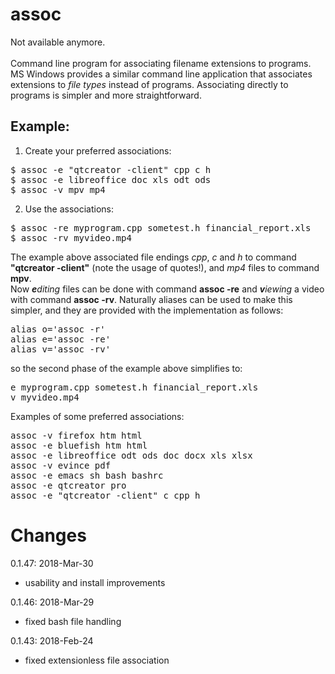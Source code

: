 # assoc
Not available anymore.
<br><br>
Command line program for associating filename extensions to programs.
MS Windows provides a similar command line application that associates extensions to <i>file types</i> instead of programs.
Associating directly to programs is simpler and more straightforward.

<H2>Example:</H2>

1) Create your preferred associations:
<pre>
$ assoc -e "qtcreator -client" cpp c h
$ assoc -e libreoffice doc xls odt ods
$ assoc -v mpv mp4
</pre>

2) Use the associations:
<pre>
$ assoc -re myprogram.cpp sometest.h financial_report.xls
$ assoc -rv myvideo.mp4
</pre>

The example above associated file endings <i>cpp</i>, <i>c</i> and <i>h</i> to command <b>"qtcreator -client"</b> (note the usage of quotes!), and <i>mp4</i> files to command <b>mpv</b>.<br>
Now <i><b>e</b>diting</i> files can be done with command <b>assoc -re</b> and <i><b>v</b>iewing</i> a video with command <b>assoc -rv</b>.
Naturally aliases can be used to make this simpler, and they are provided with the implementation as follows:
<pre>
alias o='assoc -r'
alias e='assoc -re'
alias v='assoc -rv'
</pre>

so the second phase of the example above simplifies to:
<pre>
e myprogram.cpp sometest.h financial_report.xls
v myvideo.mp4
</pre>

Examples of some preferred associations:
<pre>
assoc -v firefox htm html
assoc -e bluefish htm html
assoc -e libreoffice odt ods doc docx xls xlsx
assoc -v evince pdf
assoc -e emacs sh bash bashrc
assoc -e qtcreator pro
assoc -e "qtcreator -client" c cpp h
</pre>

# Changes
0.1.47: 2018-Mar-30
- usability and install improvements

0.1.46: 2018-Mar-29
- fixed bash file handling

0.1.43: 2018-Feb-24
- fixed extensionless file association
